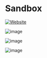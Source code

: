 # Sandbox 

[![Website](https://img.shields.io/website?label=sandgame.fun&url=https%3A%2F%2Fsandgame.fun%2F)](https://sandbox-2.vercel.app/)

![image](https://user-images.githubusercontent.com/16913283/205297360-8887fb8a-3377-405d-b6c4-9f1242a53a2b.png)

![image](https://user-images.githubusercontent.com/16913283/205297626-71473b3e-af7e-4e14-b59c-93d06275523c.png)

![image](https://user-images.githubusercontent.com/16913283/205299169-2a1947ef-e335-489d-8714-800c8ee52990.png)
